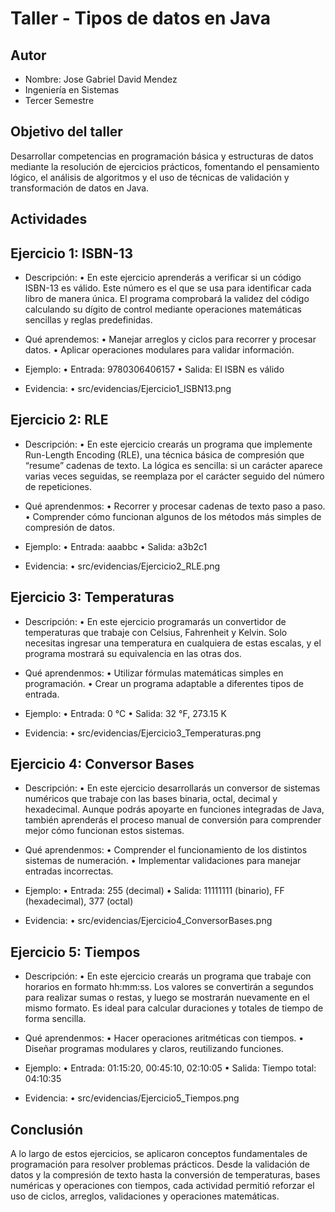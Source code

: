# Taller - Tipos de datos en Java

## Autor
- Nombre: Jose Gabriel David Mendez 
- Ingeniería en Sistemas
- Tercer Semestre

## Objetivo del taller
Desarrollar competencias en programación básica y estructuras de datos mediante la resolución de ejercicios prácticos, fomentando el pensamiento lógico, el análisis de algoritmos y el uso de técnicas de validación y transformación de datos en Java.

## Actividades 

## Ejercicio 1: ISBN-13

- Descripción:
• En este ejercicio aprenderás a verificar si un código ISBN-13 es válido. Este número es el que se usa para identificar cada libro de manera única. El programa comprobará la validez del código calculando su dígito de control mediante operaciones matemáticas sencillas y reglas predefinidas.

- Qué aprendemos:
• Manejar arreglos y ciclos para recorrer y procesar datos.
• Aplicar operaciones modulares para validar información.

- Ejemplo:
• Entrada: 9780306406157
• Salida: El ISBN es válido

- Evidencia:
• src/evidencias/Ejercicio1_ISBN13.png

## Ejercicio 2: RLE

- Descripción:
• En este ejercicio crearás un programa que implemente Run-Length Encoding (RLE), una técnica básica de compresión que “resume” cadenas de texto. La lógica es sencilla: si un carácter aparece varias veces seguidas, se reemplaza por el carácter seguido del número de repeticiones.

- Qué aprendenmos:
• Recorrer y procesar cadenas de texto paso a paso.
• Comprender cómo funcionan algunos de los métodos más simples de compresión de datos.

- Ejemplo:
• Entrada: aaabbc
• Salida: a3b2c1

- Evidencia:
• src/evidencias/Ejercicio2_RLE.png

## Ejercicio 3: Temperaturas

- Descripción:
• En este ejercicio programarás un convertidor de temperaturas que trabaje con Celsius, Fahrenheit y Kelvin. Solo necesitas ingresar una temperatura en cualquiera de estas escalas, y el programa mostrará su equivalencia en las otras dos.

- Qué aprendenmos:
• Utilizar fórmulas matemáticas simples en programación.
• Crear un programa adaptable a diferentes tipos de entrada.

- Ejemplo:
• Entrada: 0 °C
• Salida: 32 °F, 273.15 K

- Evidencia:
• src/evidencias/Ejercicio3_Temperaturas.png

## Ejercicio 4: Conversor Bases

- Descripción:
• En este ejercicio desarrollarás un conversor de sistemas numéricos que trabaje con las bases binaria, octal, decimal y hexadecimal. Aunque podrás apoyarte en funciones integradas de Java, también aprenderás el proceso manual de conversión para comprender mejor cómo funcionan estos sistemas.

- Qué aprendenmos:
• Comprender el funcionamiento de los distintos sistemas de numeración.
• Implementar validaciones para manejar entradas incorrectas.

- Ejemplo:
• Entrada: 255 (decimal)
• Salida: 11111111 (binario), FF (hexadecimal), 377 (octal)

- Evidencia:
• src/evidencias/Ejercicio4_ConversorBases.png

## Ejercicio 5: Tiempos

- Descripción:
• En este ejercicio crearás un programa que trabaje con horarios en formato hh:mm:ss. Los valores se convertirán a segundos para realizar sumas o restas, y luego se mostrarán nuevamente en el mismo formato. Es ideal para calcular duraciones y totales de tiempo de forma sencilla.

- Qué aprendenmos:
• Hacer operaciones aritméticas con tiempos.
• Diseñar programas modulares y claros, reutilizando funciones.

- Ejemplo:
• Entrada: 01:15:20, 00:45:10, 02:10:05
• Salida: Tiempo total: 04:10:35

- Evidencia:
• src/evidencias/Ejercicio5_Tiempos.png

## Conclusión
A lo largo de estos ejercicios, se aplicaron conceptos fundamentales de programación para resolver problemas prácticos. Desde la validación de datos y la compresión de texto hasta la conversión de temperaturas, bases numéricas y operaciones con tiempos, cada actividad permitió reforzar el uso de ciclos, arreglos, validaciones y operaciones matemáticas.